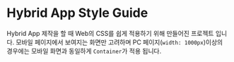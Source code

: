 # Hybrid App Style Guide

 Hybrid App 제작을 할 때 Web의 CSS를 쉽게 적용하기 위해 만들어진 프로젝트 입니다. 모바일 페이지에서 보여지는 화면만 고려하며 PC 페이지(`width: 1000px`)이상의 경우에는 모바일 화면과 동일하게 `Container`가 적용 됩니다.